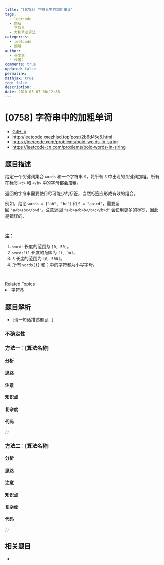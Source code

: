 ```yaml
---
title: "[0758] 字符串中的加粗单词"
tags:
  - leetcode
  - 题解
  - 字符串
  - 力扣精选算法
categories:
  - leetcode
  - 题解
author:
  - 张学志
  - 作者2
comments: true
updated: false
permalink:
mathjax: true
top: false
description: ...
date: 2020-03-07 00:12:38
---
```



# [0758] 字符串中的加粗单词
* [GitHub](https://github.com/algoboy101/LeetCodeCrowdsource/tree/master/_posts/QA/%5B0758%5D%20%E5%AD%97%E7%AC%A6%E4%B8%B2%E4%B8%AD%E7%9A%84%E5%8A%A0%E7%B2%97%E5%8D%95%E8%AF%8D.md)
* http://leetcode.xuezhisd.top/post/2b6d45e5.html
* https://leetcode.com/problems/bold-words-in-string
* https://leetcode-cn.com/problems/bold-words-in-string


## 题目描述

<p>给定一个关键词集合&nbsp;<code>words</code> 和一个字符串&nbsp;<code>S</code>，将所有 <code>S</code> 中出现的关键词加粗。所有在标签 <code>&lt;b&gt;</code> 和&nbsp;<code>&lt;/b&gt;</code>&nbsp;中的字母都会加粗。</p>

<p>返回的字符串需要使用尽可能少的标签，当然标签应形成有效的组合。</p>

<p>例如，给定&nbsp;<code>words = [&quot;ab&quot;, &quot;bc&quot;]</code> 和&nbsp;<code>S = &quot;aabcd&quot;</code>，需要返回&nbsp;<code>&quot;a&lt;b&gt;abc&lt;/b&gt;d&quot;</code>。注意返回&nbsp;<code>&quot;a&lt;b&gt;a&lt;b&gt;b&lt;/b&gt;c&lt;/b&gt;d&quot;</code>&nbsp;会使用更多的标签，因此是错误的。</p>

<p>&nbsp;</p>

<p><strong>注：</strong></p>

<ol>
	<li><code>words</code> 长度的范围为&nbsp;<code>[0, 50]</code>。</li>
	<li><code>words[i]</code> 长度的范围为&nbsp;<code>[1, 10]</code>。</li>
	<li><code>S</code> 长度的范围为&nbsp;<code>[0, 500]</code>。</li>
	<li>所有&nbsp;<code>words[i]</code>&nbsp;和&nbsp;<code>S</code>&nbsp;中的字符都为小写字母。</li>
</ol>

<p>&nbsp;</p>
<div><div>Related Topics</div><div><li>字符串</li></div></div>


## 题目解析
* [请一句话描述题目...]

### 不确定性


### 方法一：[算法名称]

#### 分析

#### 思路

#### 注意

#### 知识点

#### 复杂度

#### 代码

```cpp
//
```


### 方法二：[算法名称]

#### 分析

#### 思路

#### 注意

#### 知识点

#### 复杂度

#### 代码

```cpp
//
```


## 相关题目
* 
